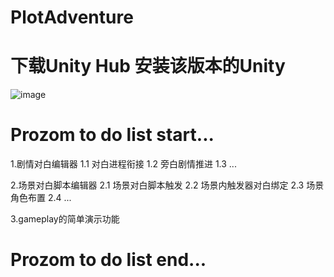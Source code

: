 # PlotAdventure


# 下载Unity Hub  安装该版本的Unity
![image](https://user-images.githubusercontent.com/43159166/114304995-ad08a280-9b08-11eb-872e-d37f0f6e3ae2.png)


# Prozom to do list  start...
1.剧情对白编辑器
  1.1 对白进程衔接
  1.2 旁白剧情推进
  1.3 ...
  
2.场景对白脚本编辑器
  2.1 场景对白脚本触发
  2.2 场景内触发器对白绑定
  2.3 场景角色布置
  2.4 ...
  
3.gameplay的简单演示功能

# Prozom to do list  end...
